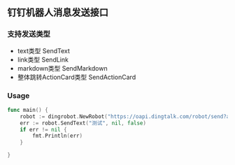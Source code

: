 ## 钉钉机器人消息发送接口

### 支持发送类型
- text类型 SendText
- link类型 SendLink
- markdown类型 SendMarkdown
- 整体跳转ActionCard类型 SendActionCard

### Usage
```go
func main() {
	robot := dingrobot.NewRobot("https://oapi.dingtalk.com/robot/send?access_token=xxxx")
	err := robot.SendText("测试", nil, false) 
	if err != nil {
		fmt.Println(err)
	}

}
```